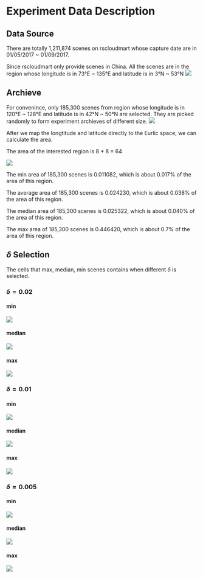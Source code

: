 # Experiment Data Description

## Data Source

There are totally 1,211,874 scenes on rscloudmart whose capture date are in 01/05/2017 \~ 01/09/2017. 

Since rscloudmart only provide scenes in China. All the scenes are in the region whose longitude is in 73°E \~ 135°E and latitude is in 3°N \~ 53°N
![](fig/scenes_dist.png)

## Archieve

For convenince, only 185,300 scenes from region whose longitude is in 120°E \~ 128°E and latitude is in 42°N \~ 50°N are selected. They are picked randomly to form experiment archieves of different size.
![](fig/selected_region.png)


After we map the longtitude and latitude directly to the Eurlic space, we can calculate the area.

The area of the interested region is 8 * 8 = 64

![](fig/sample_scenes.png)

The min area of 185,300 scenes is 0.011082, which is about 0.017% of the area of this region.

The average area of 185,300 scenes is 0.024230, which is about 0.038% of the area of this region.

The median area of 185,300 scenes is 0.025322, which is about 0.040% of the area of this region.

The max area of 185,300 scenes is 0.446420, which is about 0.7% of the area of this region.

## $\delta$ Selection

The cells that max, median, min scenes contains when different $\delta$ is selected.

### $\delta = 0.02$ 

#### min
![](fig/min_delta_0.02.png)

#### median
![](fig/median_delta_0.02.png)

#### max
![](fig/max_delta_0.02.png)

### $\delta = 0.01$ 

#### min
![](fig/min_delta_0.01.png)

#### median
![](fig/median_delta_0.01.png)

#### max
![](fig/max_delta_0.01.png)

### $\delta = 0.005$ 

#### min
![](fig/min_delta_0.005.png)

#### median 
![](fig/median_delta_0.005.png)

#### max
![](fig/max_delta_0.005.png)